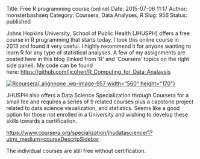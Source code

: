 Title: Free R programming course (online)
Date: 2015-07-06 11:17
Author: monsterbashseq
Category: Coursera, Data Analyses, R
Slug: 956
Status: published

Johns Hopkins University, School of Public Health (JHUSPH) offers a free
course in R programming that starts today. I took this online course in
2013 and found it very useful. I highly recommend it for anyone wanting
to learn R for any type of statistical analyses. A few of my assignments
are posted here in this blog (linked from 'R' and 'Coursera' topics on
the right side panel). My code can be found
here: <https://github.com/ljcohen/R_Computing_for_Data_Analaysis>

[![Rcoursera](https://monsterbashseq.files.wordpress.com/2015/07/rcoursera.png?w=300){.alignnone
.wp-image-957 width="560"
height="170"}](https://www.coursera.org/course/rprog)

JHUSPH also offers a Data Science Specialization through Coursera for a
small fee and requires a series of 9 related courses plus a capstone
project related to data science visualization, and statistics. Seems
like a good option for those not enrolled in a University and wishing to
develop these skills towards a certification.

https://www.coursera.org/specialization/jhudatascience/1?utm\_medium=courseDescripSidebar

The individual courses are still free without certification.

